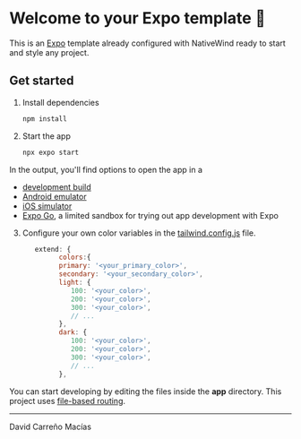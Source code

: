 # Welcome to your Expo template 👋

This is an [Expo](https://expo.dev) template already configured with NativeWind ready to start and style any project.

## Get started

1. Install dependencies

   ```bash
   npm install
   ```

2. Start the app

   ```bash
   npx expo start
   ```

In the output, you'll find options to open the app in a

- [development build](https://docs.expo.dev/develop/development-builds/introduction/)
- [Android emulator](https://docs.expo.dev/workflow/android-studio-emulator/)
- [iOS simulator](https://docs.expo.dev/workflow/ios-simulator/)
- [Expo Go](https://expo.dev/go), a limited sandbox for trying out app development with Expo

3. Configure your own color variables in the [tailwind.config.js](./tailwind.config.js) file.

   ```javascript
      extend: {
            colors:{
            primary: '<your_primary_color>',
            secondary: '<your_secondary_color>',
            light: {
               100: '<your_color>',
               200: '<your_color>',
               300: '<your_color>',
               // ...
            },
            dark: {
               100: '<your_color>',
               200: '<your_color>',
               300: '<your_color>',
               // ...
            },
   ```

You can start developing by editing the files inside the **app** directory. This project uses [file-based routing](https://docs.expo.dev/router/introduction).
___

David Carreño Macías